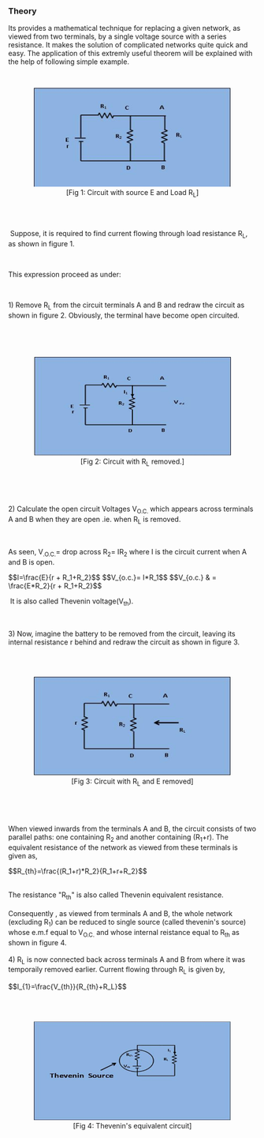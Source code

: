 ### Theory
<p>Its provides a mathematical technique for replacing a given network, as viewed from two terminals, by a single voltage source with a series resistance. It makes the solution of complicated networks quite quick and easy. The application of this extremly useful theorem will be explained with the help of following simple example.</p>
<br><figure style="text-align:center">
<img alt="" src="images/pic1.JPG" style="width:400px;height:200px;">
<figcaption>[Fig 1: Circuit with source E and Load R<sub>L</sub>]
</figcaption>
</figure>
<br>
<br>
<p style="text-align: left;">&nbsp;Suppose, it is required to find current flowing through load resistance R<sub>L</sub>, as shown in figure 1.</p>
<p style="text-align: left;">&nbsp;</p>
<p style="text-align: left;">This expression proceed as under:</p>
<p style="text-align: left;">&nbsp;</p>
<p style="text-align: left;">1) Remove R<sub>L</sub> from the circuit terminals A and B and redraw the circuit as shown in figure 2. Obviously, the terminal have become open circuited.</p>
<p style="text-align: left;">&nbsp;</p>
<br><figure style="text-align:center">
<img alt="" src="images/pic2.JPG" style="width:400px;height:200px;">
<figcaption>[Fig 2: Circuit with R<sub>L</sub> removed.]</figcaption>
</figure>
<p style="text-align: center;">&nbsp; &nbsp; &nbsp; &nbsp; &nbsp; &nbsp; &nbsp; &nbsp; &nbsp; &nbsp; &nbsp; &nbsp; &nbsp; &nbsp; &nbsp; &nbsp; &nbsp; &nbsp; &nbsp; &nbsp; &nbsp; &nbsp; &nbsp; &nbsp; &nbsp; &nbsp; &nbsp; &nbsp; &nbsp;&nbsp;</p>
<p>&nbsp;</p>
<p style="text-align: left;">2) Calculate the open circuit Voltages V<sub>O.C. </sub>which appears across terminals A and B when they are open .ie. when R<sub>L</sub> is removed.</p>
<p style="text-align: left;">&nbsp;</p>
<p style="text-align: left;">As seen, V<sub>.O.C.</sub>= drop across R<sub>2</sub>= IR<sub>2</sub> where I is the circuit current when A and B is open.</p>
<p>$$I=\frac{E}{r + R_1+R_2}$$
$$V_{o.c.}= I*R_1$$
$$V_{o.c.} & = \frac{E*R_2}{r + R_1+R_2}$$
</p>
<p>&nbsp;It is also called Thevenin voltage(V<sub>th</sub>).</p>
<p>&nbsp;&nbsp;</p>
<p>3) Now, imagine the battery to be removed from the circuit, leaving its internal resistance r behind and redraw the circuit as shown in figure 3.</p>
<div>&nbsp;</div>
<br><figure style="text-align:center">
<img alt="" src="images/pic3.JPG" style="width:400px;height:200px;">
<figcaption>[Fig 3: Circuit with R<sub>L</sub> and E removed]
</figcaption>
</figure>
<p>&nbsp;</p>
<p>&nbsp;</p>
<p>When viewed inwards from the terminals A and B, the circuit consists of two parallel paths: one containing R<sub>2</sub> and another containing (R<sub>1</sub>+r). The equivalent resistance of the network as viewed from these terminals is given as,</p>
<p>$$R_{th}=\frac{(R_1+r)*R_2}{R_1+r+R_2}$$</p><br>
<div>The resistance "R<sub>th</sub>" is also called Thevenin equivalent resistance.</div>
<div>&nbsp;</div>
<div>Consequently , as viewed from terminals A and B, the whole network (excluding R<sub>1</sub>) can be reduced to single source (called thevenin&#039;s source) whose e.m.f equal to V<sub>O.C.</sub> and whose internal reistance equal to R<sub>th</sub> as shown in figure 4. &nbsp;<br>
</div>
<div>&nbsp;</div>
<div>4) R<sub>L</sub> is now connected back across terminals A and B from where it was temporaily removed earlier. Current flowing through R<sub>L</sub> is given by,&nbsp;</div>
<p>$$I_{1}=\frac{V_{th}}{R_{th}+R_L}$$</p><br>
<div><br>
<figure style="text-align:center">
<img alt="" src="images/pic4.JPG" style="width:400px;height:200px;">
<figcaption>[Fig 4: Thevenin's equivalent circuit]</figcaption>
</figure>
<br>
<br>
<br>
</p>                            
</div>